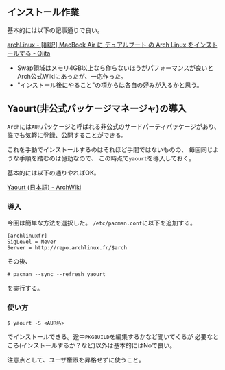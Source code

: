 インストール作業
---

基本的には以下の記事通りで良い。

[archLinux - [翻訳] MacBook Air に デュアルブート の Arch Linux をインストールする - Qiita](http://qiita.com/takamura_s/items/fd7a743b91e0079a82ff)

* Swap領域はメモリ4GB以上なら作らないほうがパフォーマンスが良いとArch公式Wikiにあったが、一応作った。
* "インストール後にやること"の項からは各自の好みが入るかと思う。

## Yaourt(非公式パッケージマネージャ)の導入

`Arch`には`AUR`パッケージと呼ばれる非公式のサードパーティパッケージがあり、
誰でも気軽に登録、公開することができる。

これを手動でインストールするのはそれほど手間ではないものの、
毎回同じような手順を踏むのは億劫なので、
この時点で`yaourt`を導入しておく。

基本的には以下の通りやればOK。

[Yaourt (日本語) - ArchWiki](https://wiki.archlinux.org/index.php/Yaourt_(%E6%97%A5%E6%9C%AC%E8%AA%9E))

### 導入

今回は簡単な方法を選択した。
`/etc/pacman.conf`に以下を追加する。

~~~
[archlinuxfr]
SigLevel = Never
Server = http://repo.archlinux.fr/$arch
~~~

その後、

~~~
# pacman --sync --refresh yaourt
~~~

を実行する。

### 使い方

~~~
$ yaourt -S <AUR名>
~~~

でインストールできる。途中`PKGBUILD`を編集するかなど聞いてくるが
必要なところ(インストールするか？など)以外は基本的にはNoで良い。

注意点として、ユーザ権限を昇格せずに使うこと。
